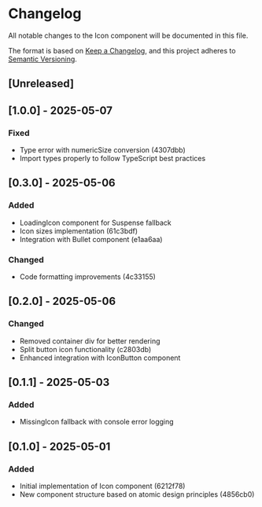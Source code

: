 # Changelog

All notable changes to the Icon component will be documented in this file.

The format is based on [Keep a Changelog](https://keepachangelog.com/en/1.0.0/),
and this project adheres to [Semantic Versioning](https://semver.org/spec/v2.0.0.html).

## [Unreleased]

## [1.0.0] - 2025-05-07

### Fixed

- Type error with numericSize conversion (4307dbb)
- Import types properly to follow TypeScript best practices

## [0.3.0] - 2025-05-06

### Added

- LoadingIcon component for Suspense fallback
- Icon sizes implementation (61c3bdf)
- Integration with Bullet component (e1aa6aa)

### Changed

- Code formatting improvements (4c33155)

## [0.2.0] - 2025-05-06

### Changed

- Removed container div for better rendering
- Split button icon functionality (c2803db)
- Enhanced integration with IconButton component

## [0.1.1] - 2025-05-03

### Added

- MissingIcon fallback with console error logging

## [0.1.0] - 2025-05-01

### Added

- Initial implementation of Icon component (6212f78)
- New component structure based on atomic design principles (4856cb0)
